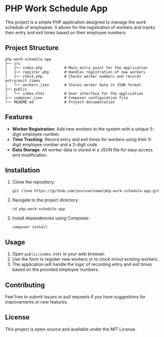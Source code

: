 # PHP Work Schedule App

This project is a simple PHP application designed to manage the work schedule of employees. It allows for the registration of workers and tracks their entry and exit times based on their employee numbers.

## Project Structure

```
php-work-schedule-app
├── src
│   ├── index.php          # Main entry point for the application
│   ├── register.php       # Handles registration of new workers
│   ├── check.php          # Checks worker numbers and records entry/exit times
│   └── workers.json       # Stores worker data in JSON format
├── public
│   └── index.html         # User interface for the application
├── composer.json          # Composer configuration file
└── README.md              # Project documentation
```

## Features

- **Worker Registration**: Add new workers to the system with a unique 5-digit employee number.
- **Time Tracking**: Record entry and exit times for workers using their 5-digit employee number and a 3-digit code.
- **Data Storage**: All worker data is stored in a JSON file for easy access and modification.

## Installation

1. Clone the repository:
   ```
   git clone https://github.com/yourusername/php-work-schedule-app.git
   ```
2. Navigate to the project directory:
   ```
   cd php-work-schedule-app
   ```
3. Install dependencies using Composer:
   ```
   composer install
   ```

## Usage

1. Open `public/index.html` in your web browser.
2. Use the form to register new workers or to clock in/out existing workers.
3. The application will handle the logic of recording entry and exit times based on the provided employee numbers.

## Contributing

Feel free to submit issues or pull requests if you have suggestions for improvements or new features.

## License

This project is open-source and available under the MIT License.